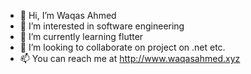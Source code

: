 - 👋 Hi, I’m Waqas Ahmed
- 👀 I’m interested in software engineering
- 🌱 I’m currently learning flutter
- 💞️ I’m looking to collaborate on project on .net etc.
- 📫 You can reach me at http://www.waqasahmed.xyz

<!---
waqas700297/waqas700297 is a ✨ special ✨ repository because its `README.md` (this file) appears on your GitHub profile.
You can click the Preview link to take a look at your changes.
--->
